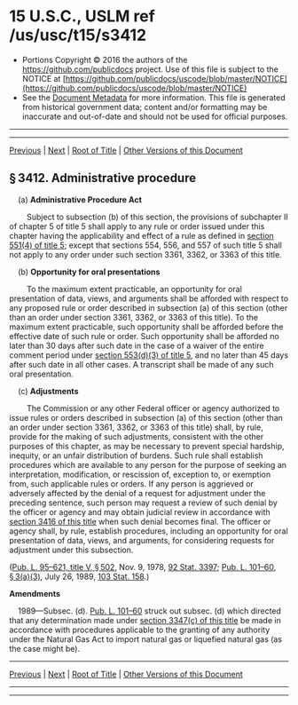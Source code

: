 ---
---

# 15 U.S.C., USLM ref /us/usc/t15/s3412

* Portions Copyright © 2016 the authors of the https://github.com/publicdocs project.
  Use of this file is subject to the NOTICE at [https://github.com/publicdocs/uscode/blob/master/NOTICE](https://github.com/publicdocs/uscode/blob/master/NOTICE)
* See the [Document Metadata](././../../../../..//README.md) for more information.
  This file is generated from historical government data; content and/or formatting may be inaccurate and out-of-date and should not be used for official purposes.

----------
----------

[Previous](./../../../../..//us/usc/t15/ch60/schV/m__us_usc_t15_s3411.md) | [Next](./../../../../..//us/usc/t15/ch60/schV/m__us_usc_t15_s3413.md) | [Root of Title](./../../../../../) | [Other Versions of this Document](https://publicdocs.github.io/go/links?ns=uslm&ref=%2Fus%2Fusc%2Ft15%2Fs3412)

## § 3412. Administrative procedure

    (a) __Administrative Procedure Act__ 

        Subject to subsection (b) of this section, the provisions of subchapter II of chapter 5 of title 5 shall apply to any rule or order issued under this chapter having the applicability and effect of a rule as defined in [section 551(4) of title 5][/us/usc/t5/s551/4]; except that sections 554, 556, and 557 of such title 5 shall not apply to any order under such section 3361, 3362, or 3363 of this title.

    (b) __Opportunity for oral presentations__ 

        To the maximum extent practicable, an opportunity for oral presentation of data, views, and arguments shall be afforded with respect to any proposed rule or order described in subsection (a) of this section (other than an order under section 3361, 3362, or 3363 of this title). To the maximum extent practicable, such opportunity shall be afforded before the effective date of such rule or order. Such opportunity shall be afforded no later than 30 days after such date in the case of a waiver of the entire comment period under [section 553(d)(3) of title 5][/us/usc/t5/s553/d/3], and no later than 45 days after such date in all other cases. A transcript shall be made of any such oral presentation.

    (c) __Adjustments__ 

        The Commission or any other Federal officer or agency authorized to issue rules or orders described in subsection (a) of this section (other than an order under section 3361, 3362, or 3363 of this title) shall, by rule, provide for the making of such adjustments, consistent with the other purposes of this chapter, as may be necessary to prevent special hardship, inequity, or an unfair distribution of burdens. Such rule shall establish procedures which are available to any person for the purpose of seeking an interpretation, modification, or rescission of, exception to, or exemption from, such applicable rules or orders. If any person is aggrieved or adversely affected by the denial of a request for adjustment under the preceding sentence, such person may request a review of such denial by the officer or agency and may obtain judicial review in accordance with [section 3416 of this title][/us/usc/t15/s3416] when such denial becomes final. The officer or agency shall, by rule, establish procedures, including an opportunity for oral presentation of data, views, and arguments, for considering requests for adjustment under this subsection.

([Pub. L. 95–621, title V, § 502][/us/pl/95/621/s502], Nov. 9, 1978, [92 Stat. 3397][/us/stat/92/3397]; [Pub. L. 101–60, § 3(a)(3)][/us/pl/101/60/s3/a/3], July 26, 1989, [103 Stat. 158][/us/stat/103/158].)

 __Amendments__ 

    1989—Subsec. (d). [Pub. L. 101–60][/us/pl/101/60] struck out subsec. (d) which directed that any determination made under [section 3347(c) of this title][/us/usc/t15/s3347/c] be made in accordance with procedures applicable to the granting of any authority under the Natural Gas Act to import natural gas or liquefied natural gas (as the case might be).

----------

[Previous](./../../../../..//us/usc/t15/ch60/schV/m__us_usc_t15_s3411.md) | [Next](./../../../../..//us/usc/t15/ch60/schV/m__us_usc_t15_s3413.md) | [Root of Title](./../../../../../) | [Other Versions of this Document](https://publicdocs.github.io/go/links?ns=uslm&ref=%2Fus%2Fusc%2Ft15%2Fs3412)

----------
----------

[/us/usc/t5/s551/4]: https://publicdocs.github.io/go/links?ns=uslm&ref=%2Fus%2Fusc%2Ft5%2Fs551%2F4
[/us/usc/t5/s553/d/3]: https://publicdocs.github.io/go/links?ns=uslm&ref=%2Fus%2Fusc%2Ft5%2Fs553%2Fd%2F3
[/us/usc/t15/s3416]: https://publicdocs.github.io/go/links?ns=uslm&ref=%2Fus%2Fusc%2Ft15%2Fs3416
[/us/pl/95/621/s502]: https://publicdocs.github.io/go/links?ns=uslm&ref=%2Fus%2Fpl%2F95%2F621%2Fs502
[/us/stat/92/3397]: https://publicdocs.github.io/go/links?ns=uslm&ref=%2Fus%2Fstat%2F92%2F3397
[/us/pl/101/60/s3/a/3]: https://publicdocs.github.io/go/links?ns=uslm&ref=%2Fus%2Fpl%2F101%2F60%2Fs3%2Fa%2F3
[/us/stat/103/158]: https://publicdocs.github.io/go/links?ns=uslm&ref=%2Fus%2Fstat%2F103%2F158
[/us/pl/101/60]: https://publicdocs.github.io/go/links?ns=uslm&ref=%2Fus%2Fpl%2F101%2F60
[/us/usc/t15/s3347/c]: https://publicdocs.github.io/go/links?ns=uslm&ref=%2Fus%2Fusc%2Ft15%2Fs3347%2Fc


